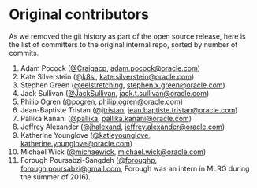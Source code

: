 # Original contributors
As we removed the git history as part of the open source release, here is the list of committers to the original internal repo, sorted by number of commits.

1. Adam Pocock ([@Craigacp](https://github.com/Craigacp), [adam.pocock@oracle.com](mailto:adam.pocock@oracle.com))
1. Kate Silverstein ([@k8si](https://github.com/k8si), [kate.silverstein@oracle.com](mailto:kate.silverstein@oracle.com))
1. Stephen Green ([@eelstretching](https://github.com/eelstretching), [stephen.x.green@oracle.com](mailto:stephen.x.green@oracle.com))
1. Jack Sullivan ([@JackSullivan](https://github.com/JackSullivan), [jack.t.sullivan@oracle.com](mailto:jack.t.sullivan@oracle.com))
1. Philip Ogren ([@pogren](https://github.com/pogren), [philip.ogren@oracle.com](mailto:philip.ogren@oracle.com))
1. Jean-Baptiste Tristan ([@jtristan](https://github.com/jtristan), [jean.baptiste.tristan@oracle.com](mailto:jean.baptiste.tristan@oracle.com))
1. Pallika Kanani ([@pallika](https://github.com/pallika), [pallika.kanani@oracle.com](mailto:pallika.kanani@oracle.com))
1. Jeffrey Alexander ([@jhalexand](https://github.com/jhalexand), [jeffrey.alexander@oracle.com](mailto:jeffrey.alexander@oracle.com))
1. Katherine Younglove ([@katieyounglove](https://github.com/katieyounglove), [katherine.younglove@oracle.com](mailto:katherine.younglove@oracle.com))
1. Michael Wick ([@michaewick](https://github.com/michaelwick), [michael.wick@oracle.com](mailto:michael.wick@oracle.com))
1. Forough Poursabzi-Sangdeh ([@foroughp](https://github.com/foroughp), forough.poursabzi@gmail.com, Forough was an intern in MLRG during the summer of 2016).
